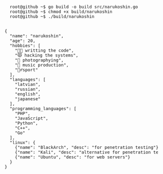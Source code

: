 <pre>
  root@github ~$ go build -o build src/narukoshin.go
  root@github ~$ chmod +x build/narukoshin
  root@github ~$ ./build/narukoshin
  <br>
{
  "name": "narukoshin",
  "age": 20,
  "hobbies": [
    "👨‍💻 writting the code",
    "😾 hacking the systems",
    "🤳 photographying",
    "🎹 music production",
    "🤸‍♂️sport"
  ],
  "languages": [
    "latvian",
    "russian",
    "english",
    "japanese"
  ],
  "programming_languages": [
    "PHP",
    "JavaScript",
    "Python",
    "C++",
    "Go"
  ],
  "linux": {
    {"name": "BlackArch", "desc": "for penetration testing"},
    {"name": "Kali", "desc": "alternative for penetration testing"},
    {"name": "Ubuntu", "desc": "for web servers"}
  }
}
</pre>
